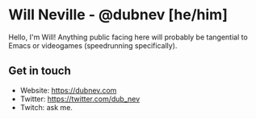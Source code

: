 # Will Neville - @dubnev [he/him]

Hello, I'm Will! Anything public facing here will probably be tangential to Emacs or videogames (speedrunning specifically).

## Get in touch
- Website: https://dubnev.com
- Twitter: https://twitter.com/dub_nev
- Twitch: ask me.

<!--
**dubnev/dubnev** is a ✨ _special_ ✨ repository because its `README.md` (this file) appears on your GitHub profile.

Here are some ideas to get you started:

- 🔭 I’m currently working on ...
- 🌱 I’m currently learning ...
- 👯 I’m looking to collaborate on ...
- 🤔 I’m looking for help with ...
- 💬 Ask me about ...
- 📫 How to reach me: ...
- 😄 Pronouns: ...
- ⚡ Fun fact: ...
-->
